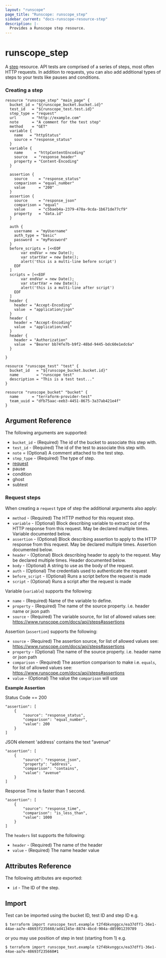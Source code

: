 ```yaml
---
layout: "runscope"
page_title: "Runscope: runscope_step"
sidebar_current: "docs-runscope-resource-step"
description: |-
  Provides a Runscope step resource.
---
```


# runscope\_step

A [step](https://www.runscope.com/docs/api/steps) resource.
API tests are comprised of a series of steps, most often HTTP requests.
In addition to requests, you can also add additional types of steps to
your tests like pauses and conditions.

### Creating a step
```hcl
resource "runscope_step" "main_page" {
  bucket_id = "${runscope_bucket.bucket.id}"
  test_id   = "${runscope_test.test.id}"
  step_type = "request"
  url       = "http://example.com"
  note      = "A comment for the test step"
  method    = "GET"
  variable {
    name   = "httpStatus"
    source = "response_status"
  }
  variable {
    name     = "httpContentEncoding"
    source   = "response_header"
    property = "Content-Encoding"
  }

  assertion {
    source     = "response_status"
    comparison = "equal_number"
    value      = "200"
  }
  assertion {
    source     = "response_json"
    comparison = "equal"
    value      = "c5baeb4a-2379-478a-9cda-1b671de77cf9"
    property   = "data.id"
  }

  auth {
    username  = "myUsername"
    auth_type = "basic"
    password  = "myPassword"
  }
  before_scripts = [<<EOF
       var endVar = new Date();
       var startVar = new Date();
       alert('this is a multi-line before script')
    EOF
  ]
  scripts = [<<EOF
       var endVar = new Date();
       var startVar = new Date();
       alert('this is a multi-line after script')
    EOF
  ]
  header {
    header = "Accept-Encoding"
    value  = "application/json"
  }
  header {
    header = "Accept-Encoding"
    value  = "application/xml"
  }
  header {
    header = "Authorization"
    value  = "Bearer bb74fe7b-b9f2-48bd-9445-bdc60e1edc6a"
  }

}

resource "runscope_test" "test" {
  bucket_id   = "${runscope_bucket.bucket.id}"
  name        = "runscope test"
  description = "This is a test test..."
}

resource "runscope_bucket" "bucket" {
  name      = "terraform-provider-test"
  team_uuid = "dfb75aac-eeb3-4451-8675-3a37ab421e4f"
}
```

## Argument Reference

The following arguments are supported:

* `bucket_id` - (Required) The id of the bucket to associate this step with.
* `test_id` - (Required) The id of the test to associate this step with.
* `note` = (Optional) A comment attached to the test step.
* `step_type` - (Required) The type of step.
 * [request](#request-steps)
 * pause
 * condition
 * ghost
 * subtest

### Request steps
When creating a `request` type of step the additional arguments also apply:

* `method` - (Required) The HTTP method for this request step.
* `variable` - (Optional) Block describing variable to extract out of the HTTP response from this request. May be declared multiple times. Variable documented below.
* `assertion` - (Optional) Block describing assertion to apply to the HTTP response from this request. May be declared multiple times. Assertion documented below.
* `header` - (Optional) Block describing header to apply to the request. May be declared multiple times. Header documented below.
* `body` - (Optional) A string to use as the body of the request.
* `auth` - (Optional) The credentials used to authenticate the request
* `before_script` - (Optional) Runs a script before the request is made
* `script` - (Optional) Runs a script after the request is made

Variable (`variable`) supports the following:

* `name` - (Required) Name of the variable to define.
* `property` - (Required) The name of the source property. i.e. header name or json path
* `source` - (Required) The variable source, for list of allowed values see: https://www.runscope.com/docs/api/steps#assertions

Assertion (`assertion`) supports the following:

* `source` - (Required) The assertion source, for list of allowed values see: https://www.runscope.com/docs/api/steps#assertions
* `property` - (Optional) The name of the source property. i.e. header name or json path
* `comparison` - (Required) The assertion comparison to make i.e. `equals`, for list of allowed values see: https://www.runscope.com/docs/api/steps#assertions
* `value` - (Optional) The value the `comparison` will use

**Example Assertion**

Status Code == 200

```
"assertion": [
    {
        "source": "response_status",
        "comparison": "equal_number",
        "value": 200
    }
]
```

JSON element 'address' contains the text "avenue"


```
"assertion": [
    {
        "source": "response_json",
        "property": "address",
        "comparison": "contains",
        "value": "avenue"
    }
]
```

Response Time is faster than 1 second.


```
"assertion": [
    {
        "source": "response_time",
        "comparison": "is_less_than",
        "value": 1000
    }
]
```

The `headers` list supports the following:

* `header` - (Required) The name of the header
* `value` - (Required) The name header value

## Attributes Reference

The following attributes are exported:

* `id` - The ID of the step.

## Import

Test can be imported using the bucket ID, test ID and step ID e.g.

```
$ terraform import runscope_test.example t2f4bkvnggcx/ea37dff1-36e1-44ae-aa7e-48693f235660/ad41345e-8874-4bcd-904a-d85901239789
```

or you may use position of step in test (starting from 1) e.g.

```
$ terraform import runscope_test.example t2f4bkvnggcx/ea37dff1-36e1-44ae-aa7e-48693f235660#1
```
